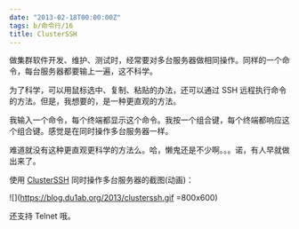 ```yaml
---
date: "2013-02-18T00:00:00Z"
tags: b/命令行/16
title: ClusterSSH
---
```


做集群软件开发、维护、测试时，经常要对多台服务器做相同操作。同样的一个命令，每台服务器都要输上一遍，这不科学。

为了科学，可以用鼠标选中、复制、粘贴的办法，还可以通过 SSH 远程执行命令的方法。但是，我想要的，是一种更直观的方法。

我输入一个命令，每个终端都显示这个命令。我按一个组合键，每个终端都响应这个组合键。感觉是在同时操作多台服务器一样。

难道就没有这种更直观更科学的方法么。哈，懒鬼还是不少啊。。。诺，有人早就做出来了。

使用 [ClusterSSH][1] 同时操作多台服务器的截图(动画)：

![](https://blog.du1ab.org/2013/clusterssh.gif =800x600)

还支持 Telnet 哦。

[1]: https://github.com/duncs/clusterssh
